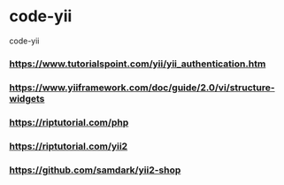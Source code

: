 # code-yii
code-yii
### https://www.tutorialspoint.com/yii/yii_authentication.htm
### https://www.yiiframework.com/doc/guide/2.0/vi/structure-widgets
### https://riptutorial.com/php
### https://riptutorial.com/yii2
### https://github.com/samdark/yii2-shop


